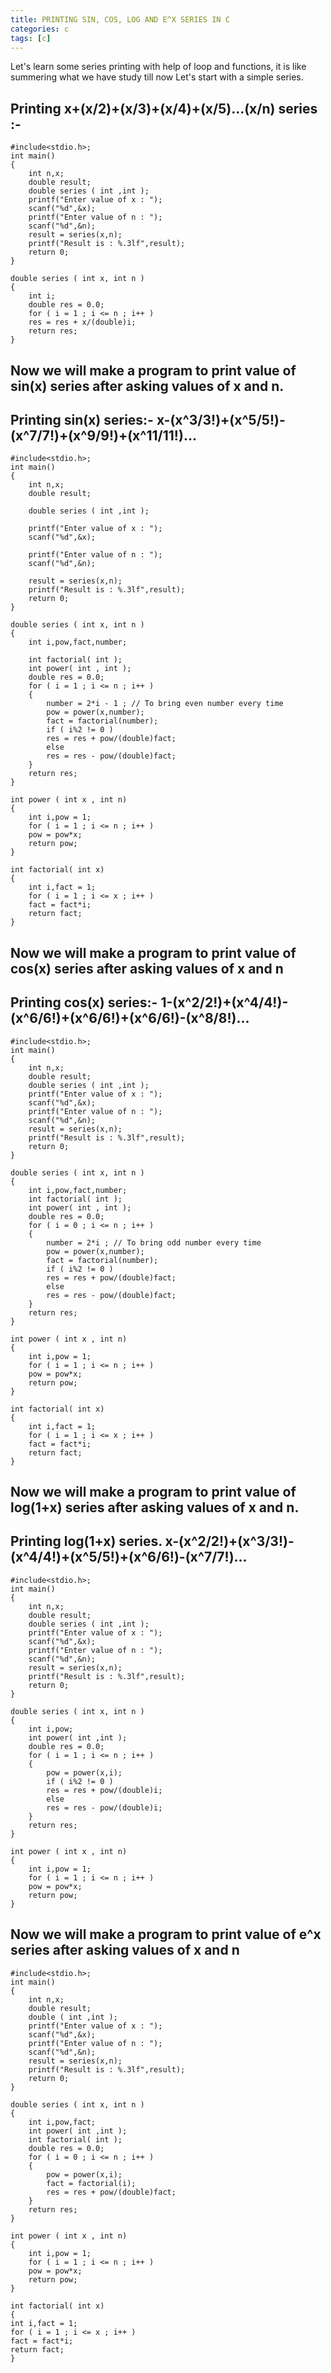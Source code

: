 ```yaml
---
title: PRINTING SIN, COS, LOG AND E^X SERIES IN C
categories: c
tags: [c]
---
```


Let's learn some series printing with help of loop and functions,
it is like summering what we have study till now
Let's start with a simple series.

<h2>Printing x+(x/2)+(x/3)+(x/4)+(x/5)...(x/n) series :-</h2>

```
#include<stdio.h>;
int main()
{ 
    int n,x;
    double result;
    double series ( int ,int );
    printf("Enter value of x : ");
    scanf("%d",&x);
    printf("Enter value of n : ");
    scanf("%d",&n);
    result = series(x,n);
    printf("Result is : %.3lf",result);
    return 0;
}
```

```
double series ( int x, int n )
{
    int i;
    double res = 0.0;
    for ( i = 1 ; i <= n ; i++ )
    res = res + x/(double)i;
    return res;
}
```

## Now we will make a program to print value of sin(x) series after asking values of x and n.

<h2>Printing sin(x) series:-
x-(x^3/3!)+(x^5/5!)-(x^7/7!)+(x^9/9!)+(x^11/11!)...</h2>

```
#include<stdio.h>;
int main()
{ 
    int n,x;
    double result;

    double series ( int ,int );

    printf("Enter value of x : ");
    scanf("%d",&x);

    printf("Enter value of n : ");
    scanf("%d",&n);

    result = series(x,n);
    printf("Result is : %.3lf",result);
    return 0;
}
```

```
double series ( int x, int n )
{
    int i,pow,fact,number;

    int factorial( int );
    int power( int , int );
    double res = 0.0;
    for ( i = 1 ; i <= n ; i++ )
    {
        number = 2*i - 1 ; // To bring even number every time
        pow = power(x,number);
        fact = factorial(number);
        if ( i%2 != 0 )
        res = res + pow/(double)fact;
        else
        res = res - pow/(double)fact;
    }
    return res;
}
```

```
int power ( int x , int n)
{
    int i,pow = 1;
    for ( i = 1 ; i <= n ; i++ )
    pow = pow*x;
    return pow;
}
```

```
int factorial( int x)
{
    int i,fact = 1;
    for ( i = 1 ; i <= x ; i++ )
    fact = fact*i;
    return fact;
}
```

## Now we will make a program to print value of cos(x) series after asking values of x and n

<h2>Printing cos(x) series:-
1-(x^2/2!)+(x^4/4!)-(x^6/6!)+(x^6/6!)+(x^6/6!)-(x^8/8!)...</h2>


```
#include<stdio.h>;
int main()
{ 
    int n,x;
    double result;
    double series ( int ,int );
    printf("Enter value of x : ");
    scanf("%d",&x);
    printf("Enter value of n : ");
    scanf("%d",&n);
    result = series(x,n);
    printf("Result is : %.3lf",result);
    return 0;
}
```

```
double series ( int x, int n )
{
    int i,pow,fact,number;
    int factorial( int );
    int power( int , int );
    double res = 0.0;
    for ( i = 0 ; i <= n ; i++ )
    {
        number = 2*i ; // To bring odd number every time
        pow = power(x,number);
        fact = factorial(number);
        if ( i%2 != 0 )
        res = res + pow/(double)fact;
        else
        res = res - pow/(double)fact;
    }
    return res;
}
```

```
int power ( int x , int n)
{
    int i,pow = 1;
    for ( i = 1 ; i <= n ; i++ )
    pow = pow*x;
    return pow;
}
```

```
int factorial( int x)
{
    int i,fact = 1;
    for ( i = 1 ; i <= x ; i++ )
    fact = fact*i;
    return fact;
}
```

## Now we will make a program to print value of log(1+x) series after asking values of x and n.

<h2>Printing log(1+x) series.
x-(x^2/2!)+(x^3/3!)-(x^4/4!)+(x^5/5!)+(x^6/6!)-(x^7/7!)...</h2>

```
#include<stdio.h>;
int main()
{ 
    int n,x;
    double result;
    double series ( int ,int );
    printf("Enter value of x : ");
    scanf("%d",&x);
    printf("Enter value of n : ");
    scanf("%d",&n);
    result = series(x,n);
    printf("Result is : %.3lf",result);
    return 0;
}
```

```
double series ( int x, int n )
{
    int i,pow;
    int power( int ,int );
    double res = 0.0;
    for ( i = 1 ; i <= n ; i++ )
    {
        pow = power(x,i);
        if ( i%2 != 0 )
        res = res + pow/(double)i;
        else
        res = res - pow/(double)i;
    }
    return res;
}
```

```
int power ( int x , int n)
{
    int i,pow = 1;
    for ( i = 1 ; i <= n ; i++ )
    pow = pow*x;
    return pow;
}
```

## Now we will make a program to print value of e^x series after asking values of x and n

```
#include<stdio.h>;
int main()
{ 
    int n,x;
    double result;
    double ( int ,int );
    printf("Enter value of x : ");
    scanf("%d",&x);
    printf("Enter value of n : ");
    scanf("%d",&n);
    result = series(x,n);
    printf("Result is : %.3lf",result);
    return 0;
}
```

```
double series ( int x, int n )
{
    int i,pow,fact;
    int power( int ,int );
    int factorial( int );
    double res = 0.0;
    for ( i = 0 ; i <= n ; i++ )
    {
        pow = power(x,i);
        fact = factorial(i);
        res = res + pow/(double)fact;
    }
    return res;
}
```

```
int power ( int x , int n)
{
    int i,pow = 1;
    for ( i = 1 ; i <= n ; i++ )
    pow = pow*x;
    return pow;
}
```

```
int factorial( int x)
{
int i,fact = 1;
for ( i = 1 ; i <= x ; i++ )
fact = fact*i;
return fact;
}
```
